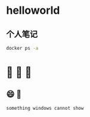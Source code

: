 # helloworld

##  个人笔记

```bash 
docker ps -a
```

# :couple: :1st_place_medal: :baby:
## :smile: :bear:
```bash
something windows cannot show
```
